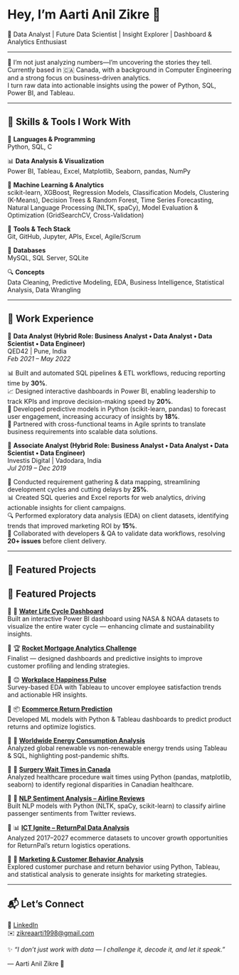 # Hey, I’m Aarti Anil Zikre 👋  
🎯 Data Analyst | Future Data Scientist | Insight Explorer | Dashboard & Analytics Enthusiast  

---
🌟 I’m not just analyzing numbers—I’m uncovering the stories they tell.  
Currently based in 🇨🇦 Canada, with a background in Computer Engineering and a strong focus on business-driven analytics.  
I turn raw data into actionable insights using the power of Python, SQL, Power BI, and Tableau.  

---

## 🧠 Skills & Tools I Work With  

🚀 **Languages & Programming**  
Python, SQL, C  

📊 **Data Analysis & Visualization**  
Power BI, Tableau, Excel, Matplotlib, Seaborn, pandas, NumPy

🧠 **Machine Learning & Analytics**  
scikit-learn, XGBoost, Regression Models, Classification Models, Clustering (K-Means), Decision Trees & Random Forest, Time Series Forecasting, Natural Language Processing (NLTK, spaCy), Model Evaluation & Optimization (GridSearchCV, Cross-Validation)  

🏢 **Tools & Tech Stack**  
Git, GitHub, Jupyter, APIs, Excel, Agile/Scrum  

💾 **Databases**  
MySQL, SQL Server, SQLite  

🔍 **Concepts**  
Data Cleaning, Predictive Modeling, EDA, Business Intelligence, Statistical Analysis, Data Wrangling  

---

## 💼 Work Experience  

📍 **Data Analyst (Hybrid Role: Business Analyst • Data Analyst • Data Scientist • Data Engineer)**  
QED42 | Pune, India  
*Feb 2021 – May 2022*  

📊 Built and automated SQL pipelines & ETL workflows, reducing reporting time by **30%**.  
📈 Designed interactive dashboards in Power BI, enabling leadership to track KPIs and improve decision-making speed by **20%**.  
🤖 Developed predictive models in Python (scikit-learn, pandas) to forecast user engagement, increasing accuracy of insights by **18%**.  
🤝 Partnered with cross-functional teams in Agile sprints to translate business requirements into scalable data solutions.  

📍 **Associate Analyst (Hybrid Role: Business Analyst • Data Analyst • Data Scientist • Data Engineer)**  
Investis Digital | Vadodara, India  
*Jul 2019 – Dec 2019*  

🧾 Conducted requirement gathering & data mapping, streamlining development cycles and cutting delays by **25%**.  
📊 Created SQL queries and Excel reports for web analytics, driving actionable insights for client campaigns.  
🔍 Performed exploratory data analysis (EDA) on client datasets, identifying trends that improved marketing ROI by **15%**.  
🤝 Collaborated with developers & QA to validate data workflows, resolving **20+ issues** before client delivery.  

---

## 📂 Featured Projects  

## 📂 Featured Projects  

🔹 🌊 **[Water Life Cycle Dashboard](https://github.com/Aartizikre150/Water-Life-Cycle)**  
Built an interactive Power BI dashboard using NASA & NOAA datasets to visualize the entire water cycle — enhancing climate and sustainability insights.  

🔹 🏆 **[Rocket Mortgage Analytics Challenge](https://github.com/Aartizikre150/Rocket-Mortgage-Analytics-Challenge)**  
Finalist — designed dashboards and predictive insights to improve customer profiling and lending strategies.  

🔹 😊 **[Workplace Happiness Pulse](https://github.com/Aartizikre150/Workplace-Happiness-Pulse)**  
Survey-based EDA with Tableau to uncover employee satisfaction trends and actionable HR insights.  

🔹 📦 **[Ecommerce Return Prediction](https://github.com/Aartizikre150/Ecommerce-Return-Prediction)**  
Developed ML models with Python & Tableau dashboards to predict product returns and optimize logistics.  

🔹 🔋 **[Worldwide Energy Consumption Analysis](https://github.com/Aartizikre150/Worldwide-Energy-Consumption)**  
Analyzed global renewable vs non-renewable energy trends using Tableau & SQL, highlighting post-pandemic shifts.  

🔹 🏥 **[Surgery Wait Times in Canada](https://github.com/Aartizikre150/Surgery-Wait-Times-Canada)**  
Analyzed healthcare procedure wait times using Python (pandas, matplotlib, seaborn) to identify regional disparities in Canadian healthcare.  

🔹 🧠 **[NLP Sentiment Analysis – Airline Reviews](https://github.com/Aartizikre150/NLP-Sentiment-Analysis-Airline)**  
Built NLP models with Python (NLTK, spaCy, scikit-learn) to classify airline passenger sentiments from Twitter reviews.  

🔹 📊 **[ICT Ignite – ReturnPal Data Analysis](https://github.com/Aartizikre150/ICT-Ignite-ReturnPal)**  
Analyzed 2017–2027 ecommerce datasets to uncover growth opportunities for ReturnPal’s return logistics operations.  

🔹 🎯 **[Marketing & Customer Behavior Analysis](https://github.com/Aartizikre150/Marketing-Customer-Behavior-Analysis)**  
Explored customer purchase and return behavior using Python, Tableau, and statistical analysis to generate insights for marketing strategies.  

---

## 📬 Let’s Connect  

🔗 [LinkedIn](https://www.linkedin.com/in/aartizikre/)  
✉️ zikreaarti1998@gmail.com  

✨ *“I don’t just work with data — I challenge it, decode it, and let it speak.”*  

— Aarti Anil Zikre 🌟  
